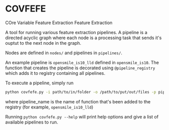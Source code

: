 # COVFEFE
COre Variable Feature Extraction Feature Extraction

A tool for running various feature extraction pipelines. A pipeline is a directed acyclic graph where each node is a 
processing task that sends it's ouptut to the next node in the graph.

Nodes are defined in ```nodes/``` and pipelines in ```pipelines/```.

An example pipeline is ```opensmile_is10_lld``` defined in ```opensmile_is10```. The function that creates the pipeline 
is decorated using ```@pipeline_registry``` which adds it to registry containing all pipelines.

To execute a pipeline, simply run

```bash
python covfefe.py -i path/to/in/folder -o /path/to/put/out/files -p pipeline_name
```

where pipeline_name is the name of function that's been added to the registry (for example, ```opensmile_is10_lld```)

Running ```python covfefe.py --help``` will print help options and give a list of available pipelines to run.